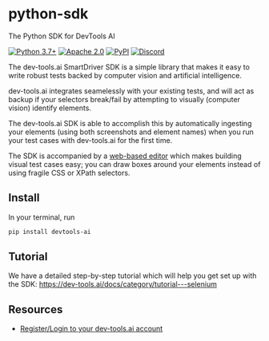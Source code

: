 # python-sdk
The Python SDK for DevTools AI


[![Python 3.7+](https://img.shields.io/badge/python-3.7%2B-blue)](https://www.python.org)
[![Apache 2.0](https://img.shields.io/badge/Apache-2.0-blue)](https://www.apache.org/licenses/LICENSE-2.0)
[![PyPI](https://img.shields.io/pypi/v/devtools-ai)](https://pypi.org/project/devtools-ai/)
[![Discord](https://img.shields.io/discord/853669216880295946?&logo=discord)](https://sdk.dev-tools.ai/discord)

The dev-tools.ai SmartDriver SDK is a simple library that makes it easy to write robust tests backed by computer vision and artificial intelligence.

dev-tools.ai integrates seamelessly with your existing tests, and will act as backup if your selectors break/fail by attempting to visually (computer vision) identify elements.

The dev-tools.ai SDK is able to accomplish this by automatically ingesting your elements (using both screenshots and element names) when you run your test cases with dev-tools.ai for the first time.

The SDK is accompanied by a [web-based editor](https://smartdriver.dev-tools.ai/) which makes building visual test cases easy; you can draw boxes around your elements instead of using fragile CSS or XPath selectors.

## Install
In your terminal, run

```bash
pip install devtools-ai
```
## Tutorial
We have a detailed step-by-step tutorial which will help you get set up with the SDK: https://dev-tools.ai/docs/category/tutorial---selenium

## Resources
* [Register/Login to your dev-tools.ai account](https://smartdriver.dev-tools.ai/login)
